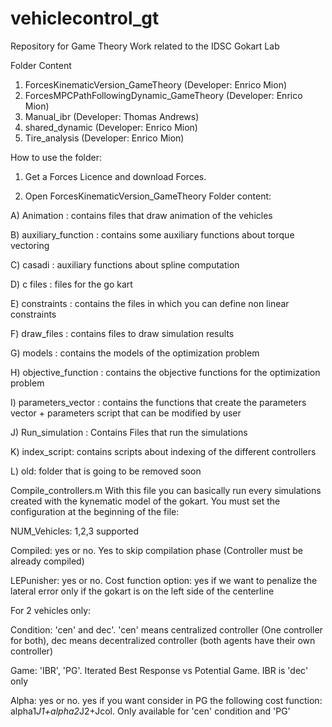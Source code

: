 # vehiclecontrol_gt

Repository for Game Theory Work related to the IDSC Gokart Lab

Folder Content

1) ForcesKinematicVersion_GameTheory (Developer: Enrico Mion)
2) ForcesMPCPathFollowingDynamic_GameTheory (Developer: Enrico Mion)
3) Manual_ibr (Developer: Thomas Andrews)
4) shared_dynamic (Developer: Enrico Mion)
5) Tire_analysis  (Developer: Enrico Mion)

How to use the folder:
1) Get a Forces Licence and download Forces.

2) Open ForcesKinematicVersion_GameTheory
Folder content:

A) Animation : contains files that draw animation of the vehicles

B) auxiliary_function : contains some auxiliary functions about torque vectoring

C) casadi : auxiliary functions about spline computation

D) c files : files for the go kart

E) constraints : contains the files in which you can define non linear constraints

F) draw_files : contains files to draw simulation results

G) models : contains the models of the optimization problem

H) objective_function : contains the objective functions for the optimization problem

I) parameters_vector : contains the functions that create the parameters vector + parameters script that can be modified by user

J) Run_simulation : Contains Files that run the simulations 

K) index_script: contains scripts about indexing of the different controllers

L) old: folder that is going to be removed soon

Compile_controllers.m With this file you can basically run every simulations created with the kynematic model of the gokart. You must set the configuration at the beginning of the file:

NUM_Vehicles: 1,2,3 supported

Compiled: yes or no. Yes to skip compilation phase (Controller must be already compiled)

LEPunisher: yes or no. Cost function option: yes if we want to penalize the lateral error only if the gokart is on the left side of the centerline

For 2 vehicles only:

Condition: 'cen' and dec'. 'cen' means centralized controller (One controller for both), dec means decentralized controller (both agents have their own controller)

Game: 'IBR', 'PG'. Iterated Best Response vs Potential Game. IBR is 'dec' only

Alpha: yes or no. yes if you want consider in PG the following cost function: alpha1*J1+alpha2*J2+Jcol. Only available for 'cen' condition and 'PG'

